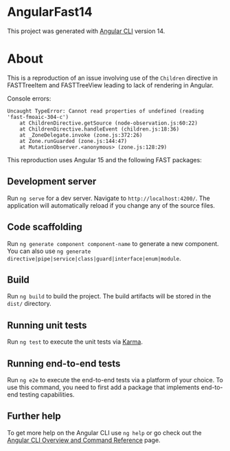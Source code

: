 # AngularFast14

This project was generated with [Angular CLI](https://github.com/angular/angular-cli) version 14.
# About

This is a reproduction of an issue involving use of the `Children` directive in FASTTreeItem and FASTTreeView leading to lack of rendering in Angular.

Console errors:

```
Uncaught TypeError: Cannot read properties of undefined (reading 'fast-fmoaic-304-c')
    at ChildrenDirective.getSource (node-observation.js:60:22)
    at ChildrenDirective.handleEvent (children.js:18:36)
    at _ZoneDelegate.invoke (zone.js:372:26)
    at Zone.runGuarded (zone.js:144:47)
    at MutationObserver.<anonymous> (zone.js:128:29)
```

This reproduction uses Angular 15 and the following FAST packages:



## Development server

Run `ng serve` for a dev server. Navigate to `http://localhost:4200/`. The application will automatically reload if you change any of the source files.

## Code scaffolding

Run `ng generate component component-name` to generate a new component. You can also use `ng generate directive|pipe|service|class|guard|interface|enum|module`.

## Build

Run `ng build` to build the project. The build artifacts will be stored in the `dist/` directory.

## Running unit tests

Run `ng test` to execute the unit tests via [Karma](https://karma-runner.github.io).

## Running end-to-end tests

Run `ng e2e` to execute the end-to-end tests via a platform of your choice. To use this command, you need to first add a package that implements end-to-end testing capabilities.

## Further help

To get more help on the Angular CLI use `ng help` or go check out the [Angular CLI Overview and Command Reference](https://angular.io/cli) page.

